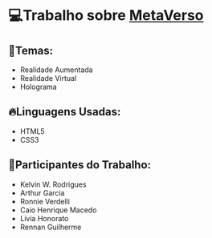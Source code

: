 # 💻Trabalho sobre [MetaVerso](https://www.infomoney.com.br/guias/metaverso/)

## 🚩Temas:
* Realidade Aumentada 
* Realidade Virtual
* Holograma

## 🔥Linguagens Usadas:
* HTML5
* CSS3

## 👤Participantes do Trabalho:
* Kelvin W. Rodrigues
* Arthur Garcia
* Ronnie Verdelli
* Caio Henrique Macedo
* Lívia Honorato
* Rennan Guilherme
